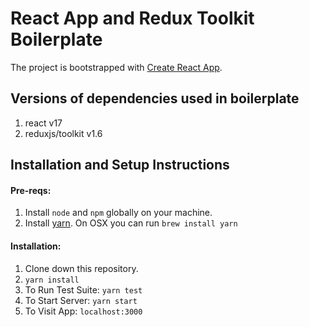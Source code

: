 # React App and Redux Toolkit Boilerplate

The project is bootstrapped with [Create React App](https://github.com/facebook/create-react-app).

## Versions of dependencies used in boilerplate
1. react v17
2. reduxjs/toolkit v1.6

## Installation and Setup Instructions

#### Pre-reqs:

1. Install `node` and `npm` globally on your machine.
2. Install [yarn](https://yarnpkg.com). On OSX you can run `brew install yarn`

#### Installation:

1. Clone down this repository.
2. `yarn install`
3. To Run Test Suite:  `yarn test`  
4. To Start Server:  `yarn start`  
5. To Visit App:  `localhost:3000` 
